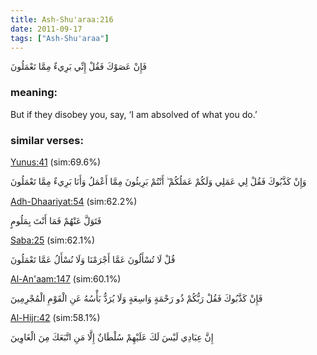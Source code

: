 ```yaml
---
title: Ash-Shu'araa:216
date: 2011-09-17
tags: ["Ash-Shu'araa"]
---
```

فَإِنْ عَصَوْكَ فَقُلْ إِنِّي بَرِيءٌ مِمَّا تَعْمَلُونَ
### meaning: 
But if they disobey you, say, ‘I am absolved of what you do.’
### similar verses: 

[Yunus:41](/10/41) (sim:69.6%)

وَإِنْ كَذَّبُوكَ فَقُلْ لِي عَمَلِي وَلَكُمْ عَمَلُكُمْ ۖ أَنْتُمْ بَرِيئُونَ مِمَّا أَعْمَلُ وَأَنَا بَرِيءٌ مِمَّا تَعْمَلُونَ

[Adh-Dhaariyat:54](/51/54) (sim:62.2%)

فَتَوَلَّ عَنْهُمْ فَمَا أَنْتَ بِمَلُومٍ

[Saba:25](/34/25) (sim:62.1%)

قُلْ لَا تُسْأَلُونَ عَمَّا أَجْرَمْنَا وَلَا نُسْأَلُ عَمَّا تَعْمَلُونَ

[Al-An'aam:147](/6/147) (sim:60.1%)

فَإِنْ كَذَّبُوكَ فَقُلْ رَبُّكُمْ ذُو رَحْمَةٍ وَاسِعَةٍ وَلَا يُرَدُّ بَأْسُهُ عَنِ الْقَوْمِ الْمُجْرِمِينَ

[Al-Hijr:42](/15/42) (sim:58.1%)

إِنَّ عِبَادِي لَيْسَ لَكَ عَلَيْهِمْ سُلْطَانٌ إِلَّا مَنِ اتَّبَعَكَ مِنَ الْغَاوِينَ
